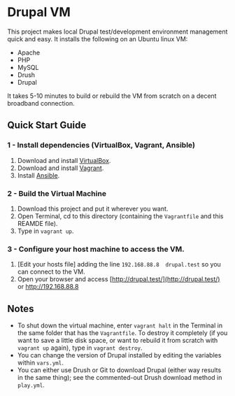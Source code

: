 # Drupal VM

This project makes local Drupal test/development environment management quick and easy. It installs the following on an Ubuntu linux VM:

  - Apache
  - PHP
  - MySQL
  - Drush
  - Drupal

It takes 5-10 minutes to build or rebuild the VM from scratch on a decent broadband connection.

## Quick Start Guide

### 1 - Install dependencies (VirtualBox, Vagrant, Ansible)

  1. Download and install [VirtualBox](https://www.virtualbox.org/wiki/Downloads).
  2. Download and install [Vagrant](http://www.vagrantup.com/downloads.html).
  3. Install [Ansible](http://docs.ansible.com/intro_installation.html).

### 2 - Build the Virtual Machine

  1. Download this project and put it wherever you want.
  2. Open Terminal, cd to this directory (containing the `Vagrantfile` and this REAMDE file).
  3. Type in `vagrant up`.

### 3 - Configure your host machine to access the VM.

  1. [Edit your hosts file] adding the line `192.168.88.8  drupal.test` so you can connect to the VM.
  2. Open your browser and access [http://drupal.test/](http://drupal.test/) or http://192.168.88.8

## Notes

  - To shut down the virtual machine, enter `vagrant halt` in the Terminal in the same folder that has the `Vagrantfile`. To destroy it completely (if you want to save a little disk space, or want to rebuild it from scratch with `vagrant up` again), type in `vagrant destroy`.
  - You can change the version of Drupal installed by editing the variables within `vars.yml`.
  - You can either use Drush or Git to download Drupal (either way results in the same thing); see the commented-out Drush download method in `play.yml`.

